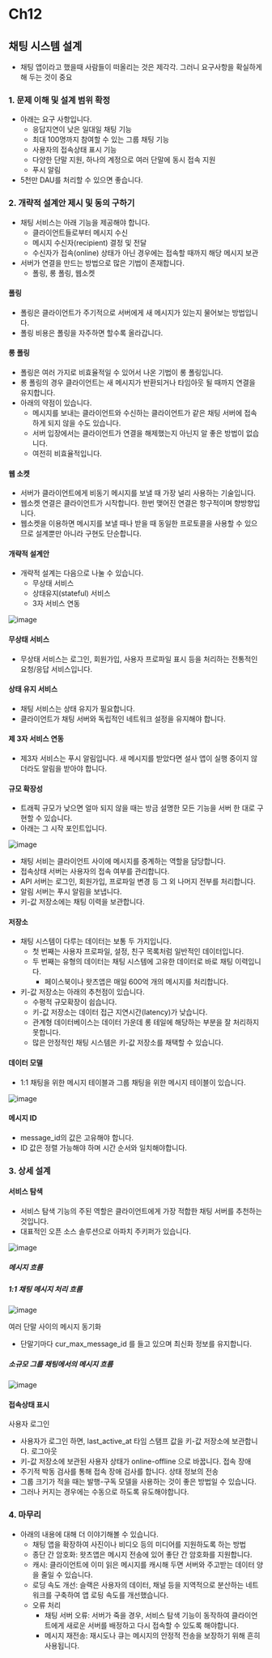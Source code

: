 # Ch12

## 채팅 시스템 설계

 - 채팅 앱이라고 했을때 사람들이 떠올리는 것은 제각각. 그러니 요구사항을 확실하게 해 두는 것이 중요

### 1. 문제 이해 및 설계 범위 확정

 - 아래는 요구 사항입니다.
   - 응답지연이 낮은 일대일 채팅 기능
   - 최대 100명까지 참여할 수 있는 그룹 채팅 기능
   - 사용자의 접속상태 표시 기능
   - 다양한 단말 지원, 하나의 계정으로 여러 단말에 동시 접속 지원
   - 푸시 알림
 - 5천만 DAU를 처리할 수 있으면 좋습니다.

### 2. 개략적 설계안 제시 및 동의 구하기

 - 채팅 서비스는 아래 기능을 제공해야 합니다.
   - 클라이언트들로부터 메시지 수신
   - 메시지 수신자(recipient) 결정 및 전달
   - 수신자가 접속(online) 상태가 아닌 경우에는 접속할 때까지 해당 메시지 보관
 - 서버가 연결을 만드는 방법으로 많은 기법이 존재합니다.
   - 폴링, 롱 폴링, 웹소켓

#### 폴링

 - 폴링은 클라이언트가 주기적으로 서버에게 새 메시지가 있는지 물어보는 방법입니다.
 - 폴링 비용은 폴링을 자주하면 할수록 올라갑니다.

#### 롱 폴링

 - 폴링은 여러 가지로 비효율적일 수 있어서 나온 기법이 롱 폴링입니다.
 - 롱 폴링의 경우 클라이언트는 새 메시지가 반환되거나 타임아웃 될 때까지 연결을 유지합니다.
 - 아래의 약점이 있습니다.
   - 메시지를 보내는 클라이언트와 수신하는 클라이언트가 같은 채팅 서버에 접속하게 되지 않을 수도 있습니다.
   - 서버 입장에서는 클라이언트가 연결을 해제했는지 아닌지 알 좋은 방법이 없습니다.
   - 여전히 비효율적입니다.

#### 웹 소켓

 - 서버가 클라이언트에게 비동기 메시지를 보낼 때 가장 널리 사용하는 기술입니다.
 - 웹소켓 연결은 클라이언트가 시작합니다. 한번 맺어진 연결은 항구적이며 향방향입니다.
 - 웹소켓을 이용하면 메시지를 보낼 때나 받을 때 동일한 프로토콜을 사용할 수 있으므로 설계뿐만 아니라 구현도 단순합니다.

#### 개략적 설계안

 - 개략적 설계는 다음으로 나눌 수 있습니다.
   - 무상태 서비스
   - 상태유지(stateful) 서비스
   - 3자 서비스 연동

![image](https://github.com/Gonue/architecture-in-action/assets/109960034/077d43c8-ed8a-4144-81f4-de4a3c4e3413)

#### 무상태 서비스

 - 무상태 서비스는 로그인, 회원가입, 사용자 프로파일 표시 등을 처리하는 전통적인 요청/응답 서비스입니다.

#### 상태 유지 서비스

 - 채팅 서비스는 상태 유지가 필요합니다.
 - 클라이언트가 채팅 서버와 독립적인 네트워크 설정을 유지해야 합니다.

#### 제 3자 서비스 연동

 - 제3자 서비스는 푸시 알림입니다. 새 메시지를 받았다면 설사 앱이 실행 중이지 않더라도 알림을 받아야 합니다.

#### 규모 확장성

 - 트래픽 규모가 낮으면 얼마 되지 않을 때는 방금 설명한 모든 기능을 서버 한 대로 구현할 수 있습니다.
 - 아래는 그 시작 포인트입니다.

![image](https://github.com/Gonue/architecture-in-action/assets/109960034/6ac729b3-2fc2-403d-830d-6dfdb84c8229)

 - 채팅 서비는 클라이언트 사이에 메시지를 중계하는 역할을 담당합니다.
 - 접속상태 서버는 사용자의 접속 여부를 관리합니다.
 - API 서버는 로그인, 회원가입, 프로파일 변경 등 그 외 나머지 전부를 처리합니다.
 - 알림 서버는 푸시 알림을 보냅니다.
 - 키-값 저장소에는 채팅 이력을 보관합니다.

#### 저장소

 - 채팅 시스템이 다루는 데이터는 보통 두 가지입니다.
   - 첫 번째는 사용자 프로파일, 설정, 친구 목록처럼 일반적인 데이터입니다.
   - 두 번째는 유형의 데이터는 채팅 시스템에 고유한 데이터로 바로 채팅 이력입니다.
     - 페이스북이나 왓츠앱은 매일 600억 개의 메시지를 처리합니다.
 - 키-값 저장소는 아래의 추천점이 있습니다.
   - 수평적 규모확장이 쉽습니다.
   - 키-값 저장소는 데이터 접근 지연시간(latency)가 낮습니다.
   - 관계형 데이터베이스는 데이터 가운데 롱 테일에 해당하는 부분을 잘 처리하지 못합니다.
   - 많은 안정적인 채팅 시스템은 키-값 저장소를 채택할 수 있습니다.

#### 데이터 모델

 - 1:1 채팅을 위한 메시지 테이블과 그룹 채팅을 위한 메시지 테이블이 있습니다.

![image](https://github.com/Gonue/architecture-in-action/assets/109960034/84414bf1-c11e-497d-a56d-5debcd1f0739)

#### 메시지 ID

 - message_id의 값은 고유해야 합니다.
 - ID 값은 정렬 가능해야 하며 시간 순서와 일치해야합니다.

### 3. 상세 설계

#### 서비스 탐색

 - 서비스 탐색 기능의 주된 역할은 클라이언트에게 가장 적합한 채팅 서버를 추천하는 것입니다.
 - 대표적인 오픈 소스 솔루션으로 아파치 주키퍼가 있습니다.

![image](https://github.com/Gonue/architecture-in-action/assets/109960034/3a5b41f2-b922-4743-8d42-d23613b87999)

##### 메시지 흐름

##### 1:1 채팅 메시지 처리 흐름

![image](https://github.com/Gonue/architecture-in-action/assets/109960034/adc65424-82bd-4a21-b4eb-b54714e29726)

여러 단말 사이의 메시지 동기화

 - 단말기마다 cur_max_message_id 를 들고 있으며 최신화 정보를 유지합니다.

##### 소규모 그룹 채팅에서의 메시지 흐름

![image](https://github.com/Gonue/architecture-in-action/assets/109960034/da4f33f6-fc7b-4839-812d-4cb7d8d566ac)

#### 접속상태 표시

사용자 로그인
 - 사용자가 로그인 하면, last_active_at 타임 스탬프 값을 키-값 저장소에 보관합니다.
로그아웃
 - 키-값 저장소에 보관된 사용자 상태가 online-offline 으로 바꿉니다.
접속 장애
 - 주기적 박동 검사를 통해 접속 장애 검사를 합니다.
상태 정보의 전송
 - 그룹 크기가 적을 때는 발행-구독 모델을 사용하는 것이 좋은 방법일 수 있습니다.
 - 그러나 커지는 경우에는 수동으로 하도록 유도해야합니다.

### 4. 마무리

 - 아래의 내용에 대해 더 이야기해볼 수 있습니다.
   - 채팅 앱을 확장하여 사진이나 비디오 등의 미디어를 지원하도록 하는 방법
   - 종단 간 암호화: 왓츠앱은 메시지 전송에 있어 좋단 간 암호화를 지원합니다.
   - 캐시: 클라이언트에 이미 읽은 메시지를 캐시해 두면 서버와 주고받는 데이터 양을 줄일 수 있습니다.
   - 로딩 속도 개선: 슬랙은 사용자의 데이터, 채널 등을 지역적으로 분산하는 네트워크를 구축하여 앱 로딍 속도를 개선했습니다.
   - 오류 처리
     - 채팅 서버 오류: 서버가 죽을 경우, 서비스 탐색 기능이 동작하여 클라이언트에게 새로운 서버를 배정하고 다시 접속할 수 있도록 해야합니다.
     - 메시지 재전송: 재시도나 큐는 메시지의 안정적 전송을 보장하기 위해 흔히 사용됩니다.